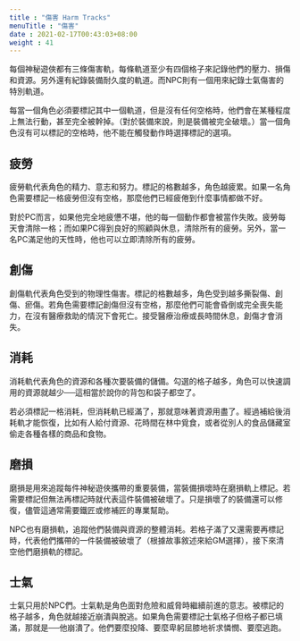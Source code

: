 ```yaml
---
title : "傷害 Harm Tracks"
menuTitle : "傷害"
date : 2021-02-17T00:43:03+08:00
weight : 41
---
```


每個神秘遊俠都有三條傷害軌，每條軌道至少有四個格子來記錄他們的壓力、損傷和資源。另外還有紀錄裝備耐久度的軌道。而NPC則有一個用來紀錄士氣傷害的特別軌道。

每當一個角色必須要標記其中一個軌道，但是沒有任何空格時，他們會在某種程度上無法行動，甚至完全被幹掉。（對於裝備來說，則是裝備被完全破壞。）當一個角色沒有可以標記的空格時，他不能在觸發動作時選擇標記的選項。

## 疲勞

疲勞軌代表角色的精力、意志和努力。標記的格數越多，角色越疲累。如果一名角色需要標記一格疲勞但沒有空格，那麼他們已經疲倦到什麼事情都做不好。

對於PC而言，如果他完全地疲憊不堪，他的每一個動作都會被當作失敗。疲勞每天會清除一格；而如果PC得到良好的照顧與休息，清除所有的疲勞。另外，當一名PC滿足他的天性時，他也可以立即清除所有的疲勞。

## 創傷

創傷軌代表角色受到的物理性傷害。標記的格數越多，角色受到越多撕裂傷、創傷、瘀傷。若角色需要標記創傷但沒有空格，那麼他們可能會昏倒或完全喪失能力，在沒有醫療救助的情況下會死亡。接受醫療治療或長時間休息，創傷才會消失。

## 消耗

消耗軌代表角色的資源和各種次要裝備的儲備。勾選的格子越多，角色可以快速調用的資源就越少──這相當於說你的背包和袋子都空了。

若必須標記一格消耗，但消耗軌已經滿了，那就意味著資源用盡了。經過補給後消耗軌才能恢復，比如有人給付資源、花時間在林中覓食，或者從別人的食品儲藏室偷走各種各樣的商品和食物。

## 磨損

磨損是用來追蹤每件神秘遊俠攜帶的重要裝備，當裝備損壞時在磨損軌上標記。若需要標記但無法再標記時就代表這件裝備被破壞了。只是損壞了的裝備還可以修復，儘管這通常需要鐵匠或修補匠的專業幫助。

NPC也有磨損軌，追蹤他們裝備與資源的整體消耗。若格子滿了又還需要再標記時，代表他們攜帶的一件裝備被破壞了（根據故事敘述來給GM選擇），接下來清空他們磨損軌的標記。

## 士氣

士氣只用於NPC們。士氣軌是角色面對危險和威脅時繼續前進的意志。被標記的格子越多，角色就越接近崩潰與脫逃。如果角色需要標記士氣格子但格子都已填滿，那就是──他崩潰了。他們要麼投降、要麼卑躬屈膝地祈求憐憫、要麼逃跑。
